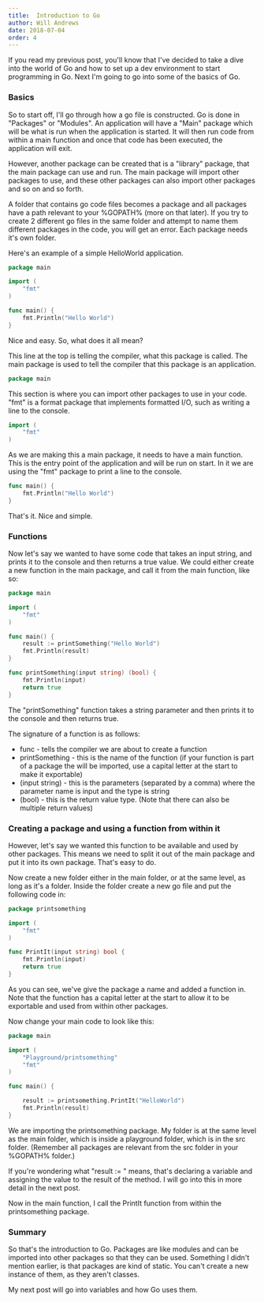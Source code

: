 ```yaml
---
title:  Introduction to Go
author: Will Andrews
date: 2018-07-04
order: 4
---
```


If you read my previous post, you'll know that I've decided to take a dive into the world of Go and how to set up a dev environment to start programming in Go. Next I'm going to go into some of the basics of Go.

### Basics

So to start off, I'll go through how a go file is constructed. Go is done in "Packages" or "Modules". An application will have a "Main" package which will be what is run when the application is started. It will then run code from within a main function and once that code has been executed, the application will exit.

However, another package can be created that is a "library" package, that the main package can use and run. The main package will import other packages to use, and these other packages can also import other packages and so on and so forth.

A folder that contains go code files becomes a package and all packages have a path relevant to your %GOPATH% (more on that later). If you try to create 2 different go files in the same folder and attempt to name them different packages in the code, you will get an error. Each package needs it's own folder. 

Here's an example of a simple HelloWorld application.

```go
package main

import (
    "fmt"
)

func main() {
    fmt.Println("Hello World")
}
```

Nice and easy. So, what does it all mean?


This line at the top is telling the compiler, what this package is called. The main package is used to tell the compiler that this package is an application.
```go
package main
```

This section is where you can import other packages to use in your code. "fmt" is a format package that implements formatted I/O, such as writing a line to the console.
```go
import (
    "fmt"
)
```

As we are making this a main package, it needs to have a main function. This is the entry point of the application and will be run on start. In it we are using the "fmt" package to print a line to the console.
``` go
func main() {
    fmt.Println("Hello World")
}
```

That's it. Nice and simple.

### Functions

Now let's say we wanted to have some code that takes an input string, and prints it to the console and then returns a true value. We could either create a new function in the main package, and call it from the main function, like so:

```go
package main

import (
    "fmt"
)

func main() {
    result := printSomething("Hello World")
    fmt.Println(result)
}

func printSomething(input string) (bool) {
    fmt.Println(input)
    return true
}
```

The "printSomething" function takes a string parameter and then prints it to the console and then returns true.

The signature of a function is as follows:

* func - tells the compiler we are about to create a function
* printSomething - this is the name of the function (if your function is part of a package the will be imported, use a capital letter at the start to make it exportable)
* (input string) - this is the parameters (separated by a comma) where the parameter name is input and the type is string
* (bool) - this is the return value type. (Note that there can also be multiple return values)

### Creating a package and using a function from within it

However, let's say we wanted this function to be available and used by other packages. This means we need to split it out of the main package and put it into its own package. That's easy to do.

Now create a new folder either in the main folder, or at the same level, as long as it's a folder. Inside the folder create a new go file and put the following code in:

```go
package printsomething

import (
	"fmt"
)

func PrintIt(input string) bool {
	fmt.Println(input)
	return true
}
```

As you can see, we've give the package a name and added a function in. Note that the function has a capital letter at the start to allow it to be exportable and used from within other packages.

Now change your main code to look like this:

```go
package main

import (
	"Playground/printsomething"
	"fmt"
)

func main() {

	result := printsomething.PrintIt("HelloWorld")
	fmt.Println(result)
}
```

We are importing the printsomething package. My folder is at the same level as the main folder, which is inside a playground folder, which is in the src folder. (Remember all packages are relevant from the src folder in your %GOPATH% folder.)

If you're wondering what "result := " means, that's declaring a variable and assigning the value to the result of the method. I will go into this in more detail in the next post.

Now in the main function, I call the PrintIt function from within the printsomething package. 

### Summary

So that's the introduction to Go. Packages are like modules and can be imported into other packages so that they can be used. Something I didn't mention earlier, is that packages are kind of static. You can't create a new instance of them, as they aren't classes.

My next post will go into variables and how Go uses them. 
